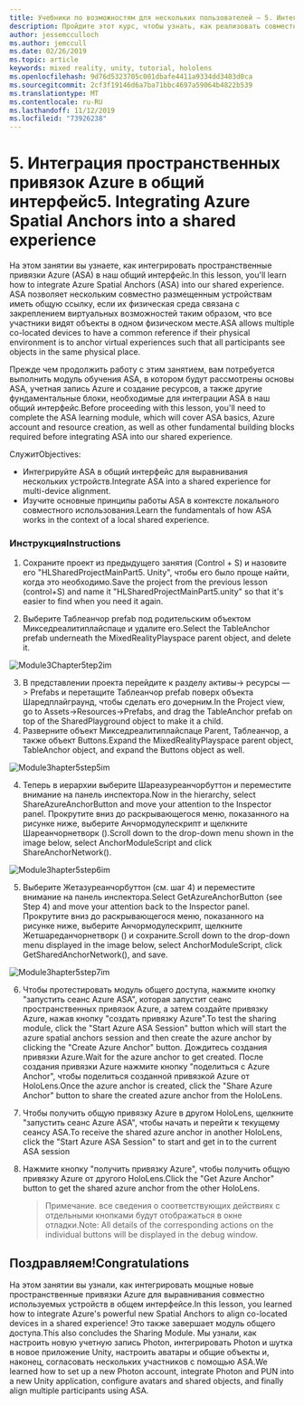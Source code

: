 ```yaml
---
title: Учебники по возможностям для нескольких пользователей — 5. Интеграция пространственных привязок Azure в общий интерфейс
description: Пройдите этот курс, чтобы узнать, как реализовать совместное использование нескольких пользователей в приложении HoloLens 2.
author: jessemcculloch
ms.author: jemccull
ms.date: 02/26/2019
ms.topic: article
keywords: mixed reality, unity, tutorial, hololens
ms.openlocfilehash: 9d76d5323705c001dbafe4411a9334dd3403d0ca
ms.sourcegitcommit: 2cf3f19146d6a7ba71bbc4697a59064b4822b539
ms.translationtype: MT
ms.contentlocale: ru-RU
ms.lasthandoff: 11/12/2019
ms.locfileid: "73926238"
---
```

# <a name="5-integrating-azure-spatial-anchors-into-a-shared-experience"></a><span data-ttu-id="8c2b8-105">5. Интеграция пространственных привязок Azure в общий интерфейс</span><span class="sxs-lookup"><span data-stu-id="8c2b8-105">5. Integrating Azure Spatial Anchors into a shared experience</span></span>

<span data-ttu-id="8c2b8-106">На этом занятии вы узнаете, как интегрировать пространственные привязки Azure (ASA) в наш общий интерфейс.</span><span class="sxs-lookup"><span data-stu-id="8c2b8-106">In this lesson, you'll learn how to integrate Azure Spatial Anchors (ASA) into our shared experience.</span></span> <span data-ttu-id="8c2b8-107">ASA позволяет нескольким совместно размещенным устройствам иметь общую ссылку, если их физическая среда связана с закреплением виртуальных возможностей таким образом, что все участники видят объекты в одном физическом месте.</span><span class="sxs-lookup"><span data-stu-id="8c2b8-107">ASA allows multiple co-located devices to have a common reference if their physical environment is to anchor virtual experiences such that all participants see objects in the same physical place.</span></span>

<span data-ttu-id="8c2b8-108">Прежде чем продолжить работу с этим занятием, вам потребуется выполнить модуль обучения ASA, в котором будут рассмотрены основы ASA, учетная запись Azure и создание ресурсов, а также другие фундаментальные блоки, необходимые для интеграции ASA в наш общий интерфейс.</span><span class="sxs-lookup"><span data-stu-id="8c2b8-108">Before proceeding with this lesson, you'll need to complete the ASA learning module, which will cover ASA basics, Azure account and resource creation, as well as other fundamental building blocks required before integrating ASA into our shared experience.</span></span>

<span data-ttu-id="8c2b8-109">Служит</span><span class="sxs-lookup"><span data-stu-id="8c2b8-109">Objectives:</span></span>

- <span data-ttu-id="8c2b8-110">Интегрируйте ASA в общий интерфейс для выравнивания нескольких устройств.</span><span class="sxs-lookup"><span data-stu-id="8c2b8-110">Integrate ASA into a shared experience for multi-device alignment.</span></span>
- <span data-ttu-id="8c2b8-111">Изучите основные принципы работы ASA в контексте локального совместного использования.</span><span class="sxs-lookup"><span data-stu-id="8c2b8-111">Learn the fundamentals of how ASA works in the context of a local shared experience.</span></span>

### <a name="instructions"></a><span data-ttu-id="8c2b8-112">Инструкция</span><span class="sxs-lookup"><span data-stu-id="8c2b8-112">Instructions</span></span>

1. <span data-ttu-id="8c2b8-113">Сохраните проект из предыдущего занятия (Control + S) и назовите его "HLSharedProjectMainPart5. Unity", чтобы его было проще найти, когда это необходимо.</span><span class="sxs-lookup"><span data-stu-id="8c2b8-113">Save the project from the previous lesson (control+S) and name it "HLSharedProjectMainPart5.unity" so that it's easier to find when you need it again.</span></span>

2. <span data-ttu-id="8c2b8-114">Выберите Таблеанчор prefab под родительским объектом Микседреалитиплайспаце и удалите его.</span><span class="sxs-lookup"><span data-stu-id="8c2b8-114">Select the TableAnchor prefab underneath the MixedRealityPlayspace parent object, and delete it.</span></span>

![Module3Chapter5tep2im](images/module3chapter5step2im.PNG)

3.  <span data-ttu-id="8c2b8-116">В представлении проекта перейдите к разделу активы-> ресурсы — > Prefabs и перетащите Таблеанчор prefab поверх объекта Шаредплайграунд, чтобы сделать его дочерним.</span><span class="sxs-lookup"><span data-stu-id="8c2b8-116">In the Project view, go to Assets->Resources->Prefabs, and drag the TableAnchor prefab on top of the SharedPlayground object to make it a child.</span></span>
4.  <span data-ttu-id="8c2b8-117">Разверните объект Микседреалитиплайспаце Parent, Таблеанчор, а также объект Buttons.</span><span class="sxs-lookup"><span data-stu-id="8c2b8-117">Expand the MixedRealityPlayspace parent object, TableAnchor object, and expand the Buttons object as well.</span></span> 

![Module3hapter5step5im](images/module3chapter5step5im.PNG)

4. <span data-ttu-id="8c2b8-119">Теперь в иерархии выберите Шареазуреанчорбуттон и переместите внимание на панель инспектора.</span><span class="sxs-lookup"><span data-stu-id="8c2b8-119">Now in the hierarchy, select ShareAzureAnchorButton and move your attention to the Inspector panel.</span></span> <span data-ttu-id="8c2b8-120">Прокрутите вниз до раскрывающегося меню, показанного на рисунке ниже, выберите Анчормодулескрипт и щелкните Шареанчорнетворк ().</span><span class="sxs-lookup"><span data-stu-id="8c2b8-120">Scroll down to the drop-down menu shown in the image below, select AnchorModuleScript and click ShareAnchorNetwork().</span></span>

![Module3hapter5step6im](images/module3chapter5step6im.PNG)

5. <span data-ttu-id="8c2b8-122">Выберите Жетазуреанчорбуттон (см. шаг 4) и переместите внимание на панель инспектора.</span><span class="sxs-lookup"><span data-stu-id="8c2b8-122">Select GetAzureAnchorButton (see Step 4) and move your attention back to the Inspector panel.</span></span> <span data-ttu-id="8c2b8-123">Прокрутите вниз до раскрывающегося меню, показанного на рисунке ниже, выберите Анчормодулескрипт, щелкните Жетшареданчорнетворк () и сохраните.</span><span class="sxs-lookup"><span data-stu-id="8c2b8-123">Scroll down to the drop-down menu displayed in the image below, select AnchorModuleScript, click GetSharedAnchorNetwork(), and save.</span></span>

![Module3hapter5step7im](images/module3chapter5step7im.PNG)

6. <span data-ttu-id="8c2b8-125">Чтобы протестировать модуль общего доступа, нажмите кнопку "запустить сеанс Azure ASA", которая запустит сеанс пространственных привязок Azure, а затем создайте привязку Azure, нажав кнопку "создать привязку Azure".</span><span class="sxs-lookup"><span data-stu-id="8c2b8-125">To test the sharing module, click the "Start Azure ASA Session" button which will start the azure spatial anchors session and then create the azure anchor by clicking the "Create Azure Anchor" button.</span></span> <span data-ttu-id="8c2b8-126">Дождитесь создания привязки Azure.</span><span class="sxs-lookup"><span data-stu-id="8c2b8-126">Wait for the azure anchor to get created.</span></span> <span data-ttu-id="8c2b8-127">После создания привязки Azure нажмите кнопку "поделиться с Azure Anchor", чтобы поделиться созданной привязкой Azure от HoloLens.</span><span class="sxs-lookup"><span data-stu-id="8c2b8-127">Once the azure anchor is created, click the "Share Azure Anchor" button to share the created azure anchor from the HoloLens.</span></span>

7. <span data-ttu-id="8c2b8-128">Чтобы получить общую привязку Azure в другом HoloLens, щелкните "запустить сеанс Azure ASA", чтобы начать и перейти к текущему сеансу ASA.</span><span class="sxs-lookup"><span data-stu-id="8c2b8-128">To receive the shared azure anchor in another HoloLens, click the "Start Azure ASA Session" to start and get in to the current ASA session</span></span>

8. <span data-ttu-id="8c2b8-129">Нажмите кнопку "получить привязку Azure", чтобы получить общую привязку Azure от другого HoloLens.</span><span class="sxs-lookup"><span data-stu-id="8c2b8-129">Click the "Get Azure Anchor" button to get the shared azure anchor from the other HoloLens.</span></span>

   > <span data-ttu-id="8c2b8-130">Примечание. все сведения о соответствующих действиях с отдельными кнопками будут отображаться в окне отладки.</span><span class="sxs-lookup"><span data-stu-id="8c2b8-130">Note: All details of the corresponding actions on the individual buttons will be displayed in the debug window.</span></span>

## <a name="congratulations"></a><span data-ttu-id="8c2b8-131">Поздравляем!</span><span class="sxs-lookup"><span data-stu-id="8c2b8-131">Congratulations</span></span>

<span data-ttu-id="8c2b8-132">На этом занятии вы узнали, как интегрировать мощные новые пространственные привязки Azure для выравнивания совместно используемых устройств в общем интерфейсе.</span><span class="sxs-lookup"><span data-stu-id="8c2b8-132">In this lesson, you learned how to integrate Azure's powerful new Spatial Anchors to align co-located devices in a shared experience!</span></span> <span data-ttu-id="8c2b8-133">Это также завершает модуль общего доступа.</span><span class="sxs-lookup"><span data-stu-id="8c2b8-133">This also concludes the Sharing Module.</span></span> <span data-ttu-id="8c2b8-134">Мы узнали, как настроить новую учетную запись Photon, интегрировать Photon и шутка в новое приложение Unity, настроить аватары и общие объекты и, наконец, согласовать нескольких участников с помощью ASA.</span><span class="sxs-lookup"><span data-stu-id="8c2b8-134">We learned how to set up a new Photon account, integrate Photon and PUN into a new Unity application, configure avatars and shared objects, and finally align multiple participants using ASA.</span></span> 

